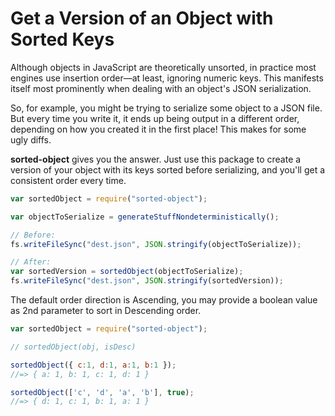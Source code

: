 # Get a Version of an Object with Sorted Keys

Although objects in JavaScript are theoretically unsorted, in practice most engines use insertion order—at least, ignoring numeric keys. This manifests itself most prominently when dealing with an object's JSON serialization.

So, for example, you might be trying to serialize some object to a JSON file. But every time you write it, it ends up being output in a different order, depending on how you created it in the first place! This makes for some ugly diffs.

**sorted-object** gives you the answer. Just use this package to create a version of your object with its keys sorted before serializing, and you'll get a consistent order every time.

```js
var sortedObject = require("sorted-object");

var objectToSerialize = generateStuffNondeterministically();

// Before:
fs.writeFileSync("dest.json", JSON.stringify(objectToSerialize));

// After:
var sortedVersion = sortedObject(objectToSerialize);
fs.writeFileSync("dest.json", JSON.stringify(sortedVersion));
```

The default order direction is Ascending, you may provide a boolean value as 2nd parameter to sort in Descending order.

```js
var sortedObject = require("sorted-object");

// sortedObject(obj, isDesc)

sortedObject({ c:1, d:1, a:1, b:1 });
//=> { a: 1, b: 1, c: 1, d: 1 }

sortedObject(['c', 'd', 'a', 'b'], true);
//=> { d: 1, c: 1, b: 1, a: 1 }
```
